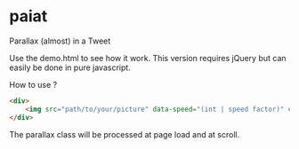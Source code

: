 # paiat
Parallax (almost) in a Tweet

Use the demo.html to see how it work. This version requires jQuery but can easily be done in pure javascript.

How to use ?
```html
<div>
	<img src="path/to/your/picture" data-speed="(int | speed factor)" class="parallax">
</div>
```
The parallax class will be processed at page load and at scroll.
